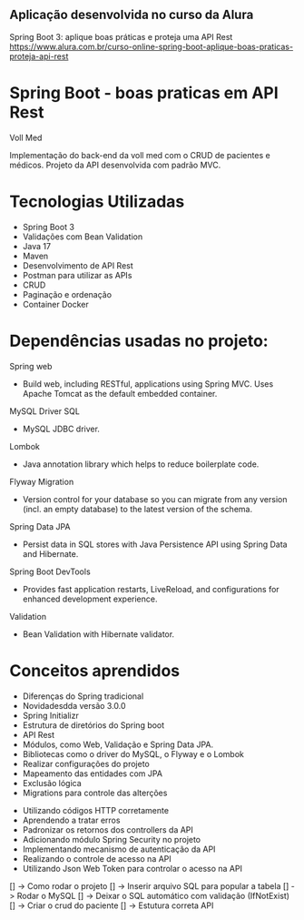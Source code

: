## Aplicação desenvolvida no curso da Alura

Spring Boot 3:
aplique boas práticas e proteja uma API Rest
https://www.alura.com.br/curso-online-spring-boot-aplique-boas-praticas-proteja-api-rest

# Spring Boot - boas praticas em API Rest

Voll Med

Implementação do back-end da voll med com o CRUD de pacientes e médicos.
Projeto da API desenvolvida com padrão MVC.

# Tecnologias Utilizadas

* Spring Boot 3 
* Validações com Bean Validation
* Java 17
* Maven
* Desenvolvimento de API Rest
* Postman para utilizar as APIs
* CRUD
* Paginação e ordenação
* Container Docker


# Dependências usadas no projeto:

Spring web 

- Build web, including RESTful, applications using Spring MVC. Uses Apache Tomcat as the default embedded container.

MySQL Driver SQL

- MySQL JDBC driver.

Lombok

- Java annotation library which helps to reduce boilerplate code.

Flyway Migration

- Version control for your database so you can migrate from any version (incl. an empty database) to the latest version of the schema.

Spring Data JPA

- Persist data in SQL stores with Java Persistence API using Spring Data and Hibernate.

Spring Boot DevTools

- Provides fast application restarts, LiveReload, and configurations for enhanced development experience.

Validation 

- Bean Validation with Hibernate validator.


# Conceitos aprendidos 

- Diferenças do Spring tradicional
- Novidadesdda versão 3.0.0
- Spring Initializr
- Estrutura de diretórios do Spring boot
- API Rest
- Módulos, como Web, Validação e Spring Data JPA.
- Bibliotecas como o driver do MySQL, o Flyway e o Lombok
- Realizar configurações do projeto
- Mapeamento das entidades com JPA
- Exclusão lógica
- Migrations para controle das alterções
* Utilizando códigos HTTP corretamente
* Aprendendo a tratar erros
* Padronizar os retornos dos controllers da API
* Adicionando módulo Spring Security no projeto
* Implementando mecanismo de autenticação da API
* Realizando o controle de acesso na API
* Utilizando Json Web Token para controlar o acesso na API


[] -> Como rodar o projeto
[] -> Inserir arquivo SQL para popular a tabela
[] -> Rodar o MySQL
[] -> Deixar o SQL automático com validação (IfNotExist)
[] -> Criar o crud do paciente
[] -> Estutura correta API

<!-- 
Bean
DTO
Interfaces Repository JpaRepository
 -->

 <!--
 Cada ação do CRUD utilizar o seu método HTTP corretamente.

 Tratamento do retorno da API nas requisições
    Retornar o código correte, dependendo da solicitação.
    Não devemos sempre retorna o método 200.
    Excuir -> Códgio 204 (Requisição processada e sem conteúdo)

    Quando criamos algo, retornamos o código 201.        
    Código 201 - Requisição processada e novo recurso criado.
        Porém o mesmo possui algumas regras.
        devolver no corpo da resposta os dados do novo recurso
        registrado.
        Devolver também um cabeçalho do protocolo HTTP (Location)    
        
    
Não podemos passar uma entidade JPA como retorno e como parametro recebido.
Não é recomendado devolver e receber entidades JPA no controller.
 -->